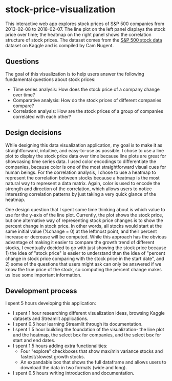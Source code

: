 # stock-price-visualization


This interactive web app explores stock prices of S&P 500 companies from 2013-02-08 to 2018-02-07. The line plot on the left panel displays the stock price over time; the heatmap on the right panel shows the correlation structure of stock prices. The dataset comes from the [S&P 500 stock data](https://www.kaggle.com/camnugent/sandp500) dataset on Kaggle and is compiled by Cam Nugent.


## Questions

The goal of this visualization is to help users answer the following fundamental questions about stock prices:

- Time series analysis: How does the stock price of a company change over time?
- Comparative analysis: How do the stock prices of different companies compare?
- Correlation analysis: How are the stock prices of a group of companies correlated with each other?

## Design decisions

While designing this data visualization application, my goal is to make it as straightforward, intuitive, and easy-to-use as possible. I chose to use a line plot to display the stock price data over time because line plots are great for showcasing time series data. I used color encodings to differentiate the companies, because color is one of the most straightforward visual cues for human beings. For the correlation analysis, I chose to use a heatmap to represent the correlation between stocks because a heatmap is the most natural way to represent a data matrix. Again, color is used to encode the strength and direction of the correlation, which allows users to notice interesting correlation patterns by just taking a very quick glance of the heatmap.

One design question that I spent some time thinking about is which value to use for the y-axis of the line plot. Currently, the plot shows the stock price, but one alternative way of representing stock price changes is to show the percent change in stock price. In other words, all stocks would start at the same initial value (%change = 0) at the leftmost point, and their percent increase or decrease will be computed. While this approach has the obvious advantage of making it easier to compare the growth trend of different stocks, I eventually decided to go with just showing the stock price because 1) the idea of "stock price" is easier to understand than the idea of "percent change in stock price comparing with the stock price in the start date", and 2) some of the questions that users might ask can only be answered if we know the true price of the stock, so computing the percent change makes us lose some important information.

## Development process

I spent 5 hours developing this application:

- I spent 1 hour researching different visualization ideas, browsing Kaggle datasets and Streamlit applications.
- I spent 0.5 hour learning Streamlit through its documentation.
- I spent 1.5 hour building the foundation of the visualization- the line plot and the heatmap, the select box for companies, and the select box for start and end dates.
- I spent 1.5 hours adding extra functionalities:
  - Four "explore" checkboxes that show max/min variance stocks and fastest/slowest growth stocks.
  - An expandable box that shows the full dataframe and allows users to download the data in two formats (wide and long).
- I spent 0.5 hours writing introduction and documentation.
